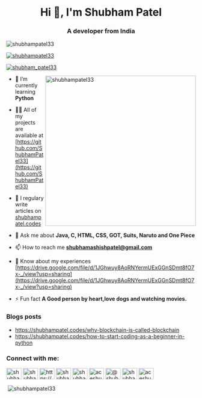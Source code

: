 <h1 align="center">Hi 👋, I'm Shubham Patel</h1>
<h3 align="center">A developer from India</h3>

<p align="left"> <img src="https://komarev.com/ghpvc/?username=shubhampatel33&label=Profile%20views&color=0e75b6&style=flat" alt="shubhampatel33" /> </p>

<p align="left"> <a href="https://github.com/ryo-ma/github-profile-trophy"><img src="https://github-profile-trophy.vercel.app/?username=shubhampatel33" alt="shubhampatel33" /></a> </p>

<p align="left"> <a href="https://twitter.com/shubham_patel33" target="blank"><img src="https://img.shields.io/twitter/follow/shubham_patel33?logo=twitter&style=for-the-badge" alt="shubham_patel33" /></a> </p>

<img align = "right" width = "400" src="https://cdn.dribbble.com/users/40367/screenshots/14692007/media/8da51342cf18aa134b80c6c99934ba4c.mp4" alt="shubhampatel33"/>


- 🌱 I’m currently learning **Python**

- 👨‍💻 All of my projects are available at [https://github.com/ShubhamPatel33](https://github.com/ShubhamPatel33)

- 📝 I regulary write articles on [shubhampatel.codes](shubhampatel.codes)

- 💬 Ask me about **Java, C, HTML, CSS, GOT, Suits, Naruto and One Piece**

- 📫 How to reach me **shubhamashishpatel@gmail.com**

- 📄 Know about my experiences [https://drive.google.com/file/d/1JGhwuy8AoRNYermUExGGnSDmt8fO7x-_/view?usp=sharing](https://drive.google.com/file/d/1JGhwuy8AoRNYermUExGGnSDmt8fO7x-_/view?usp=sharing)

- ⚡ Fun fact **A Good person by heart,love dogs and watching movies.**

### Blogs posts
- https://shubhampatel.codes/why-blockchain-is-called-blockchain
- https://shubhampatel.codes/how-to-start-coding-as-a-beginner-in-python
<!-- BLOG-POST-LIST:END -->

<h3 align="left">Connect with me:</h3>
<p align="left">
<a href="https://dev.to/shubhampatel33" target="blank"><img align="center" src="https://cdn.jsdelivr.net/npm/simple-icons@3.0.1/icons/dev-dot-to.svg" alt="shubhampatel33" height="30" width="40" /></a>
<a href="https://twitter.com/shubham_patel21" target="blank"><img align="center" src="https://cdn.jsdelivr.net/npm/simple-icons@3.0.1/icons/twitter.svg" alt="shubham_patel21" height="30" width="40" /></a>
<a href="https://linkedin.com/in/https://www.linkedin.com/in/shubham-patel-88978217b/" target="blank"><img align="center" src="https://cdn.jsdelivr.net/npm/simple-icons@3.0.1/icons/linkedin.svg" alt="https://www.linkedin.com/in/shubham-patel-88978217b/" height="30" width="40" /></a>
<a href="https://codesandbox.com/shubham patel" target="blank"><img align="center" src="https://cdn.jsdelivr.net/npm/simple-icons@3.0.1/icons/codesandbox.svg" alt="shubham patel" height="30" width="40" /></a>
<a href="https://fb.com/shubham patel" target="blank"><img align="center" src="https://cdn.jsdelivr.net/npm/simple-icons@3.0.1/icons/facebook.svg" alt="shubham patel" height="30" width="40" /></a>
<a href="https://instagram.com/aceshubham_" target="blank"><img align="center" src="https://cdn.jsdelivr.net/npm/simple-icons@3.0.1/icons/instagram.svg" alt="aceshubham_" height="30" width="40" /></a>
<a href="https://medium.com/@shubhamashishpatel" target="blank"><img align="center" src="https://cdn.jsdelivr.net/npm/simple-icons@3.0.1/icons/medium.svg" alt="@shubhamashishpatel" height="30" width="40" /></a>
<a href="https://www.youtube.com/c/shubham patel" target="blank"><img align="center" src="https://cdn.jsdelivr.net/npm/simple-icons@3.0.1/icons/youtube.svg" alt="shubham patel" height="30" width="40" /></a>
<a href="https://www.leetcode.com/aceshubham" target="blank"><img align="center" src="https://cdn.jsdelivr.net/npm/simple-icons@3.0.1/icons/leetcode.svg" alt="aceshubham" height="30" width="40" /></a>
</p>

<p>&nbsp;<img align="center" src="https://github-readme-stats.vercel.app/api?username=shubhampatel33&show_icons=true&locale=en" alt="shubhampatel33" /></p>
